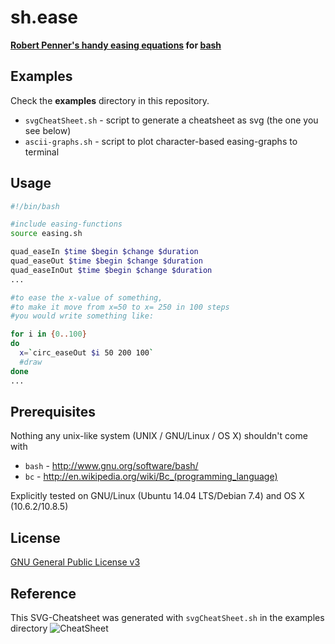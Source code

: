 sh.ease
=======
**[Robert Penner's handy easing equations](http://robertpenner.com/easing/) for  [bash](http://www.gnu.org/software/bash/)**



## Examples
Check the **examples** directory in this repository.

- `svgCheatSheet.sh` - script to generate a cheatsheet as svg (the one you see below)
- `ascii-graphs.sh` - script to plot character-based easing-graphs to terminal


## Usage
```bash
#!/bin/bash

#include easing-functions
source easing.sh

quad_easeIn $time $begin $change $duration
quad_easeOut $time $begin $change $duration
quad_easeInOut $time $begin $change $duration
...

#to ease the x-value of something,    
#to make it move from x=50 to x= 250 in 100 steps    
#you would write something like:    

for i in {0..100}
do
  x=`circ_easeOut $i 50 200 100`
  #draw
done
...
```


## Prerequisites
Nothing any unix-like system (UNIX / GNU/Linux / OS X) shouldn't come with    
- `bash` - http://www.gnu.org/software/bash/
- `bc` - http://en.wikipedia.org/wiki/Bc_(programming_language)

Explicitly tested on GNU/Linux (Ubuntu 14.04 LTS/Debian 7.4) and OS X (10.6.2/10.8.5)

## License
[GNU General Public License v3](http://www.gnu.org/licenses/gpl-3.0.txt)

## Reference
This SVG-Cheatsheet was generated with `svgCheatSheet.sh` in the examples directory
![CheatSheet](https://rawgit.com/b3nson/sh.ease/master/examples/cheatsheet.svg)

